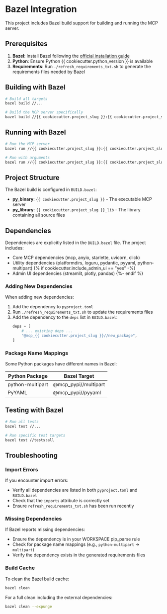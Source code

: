 # Bazel Integration

This project includes Bazel build support for building and running the MCP server.

## Prerequisites

1. **Bazel**: Install Bazel following the [official installation guide](https://bazel.build/install)
2. **Python**: Ensure Python {{ cookiecutter.python_version }} is available
3. **Requirements**: Run `./refresh_requirements_txt.sh` to generate the requirements files needed by Bazel

## Building with Bazel

```bash
# Build all targets
bazel build //...

# Build the MCP server specifically
bazel build //{{ cookiecutter.project_slug }}:{{ cookiecutter.project_slug }}
```

## Running with Bazel

```bash
# Run the MCP server
bazel run //{{ cookiecutter.project_slug }}:{{ cookiecutter.project_slug }}

# Run with arguments
bazel run //{{ cookiecutter.project_slug }}:{{ cookiecutter.project_slug }} -- --help
```

## Project Structure

The Bazel build is configured in `BUILD.bazel`:

- **py_binary**: `{{ cookiecutter.project_slug }}` - The executable MCP server
- **py_library**: `{{ cookiecutter.project_slug }}_lib` - The library containing all source files

## Dependencies

Dependencies are explicitly listed in the `BUILD.bazel` file. The project includes:

- Core MCP dependencies (mcp, anyio, starlette, uvicorn, click)
- Utility dependencies (platformdirs, loguru, pydantic, pyyaml, python-multipart)
{% if cookiecutter.include_admin_ui == "yes" -%}
- Admin UI dependencies (streamlit, plotly, pandas)
{%- endif %}

### Adding New Dependencies

When adding new dependencies:

1. Add the dependency to `pyproject.toml`
2. Run `./refresh_requirements_txt.sh` to update the requirements files
3. Add the dependency to the `deps` list in `BUILD.bazel`:
   ```python
   deps = [
       # ... existing deps ...
       "@mcp_{{ cookiecutter.project_slug }}//new_package",
   ]
   ```

### Package Name Mappings

Some Python packages have different names in Bazel:

| Python Package | Bazel Target |
|----------------|--------------|
| python-multipart | @mcp_pypi//multipart |
| PyYAML | @mcp_pypi//pyyaml |

## Testing with Bazel

```bash
# Run all tests
bazel test //...

# Run specific test targets
bazel test //tests:all
```

## Troubleshooting

### Import Errors

If you encounter import errors:
- Verify all dependencies are listed in both `pyproject.toml` and `BUILD.bazel`
- Check that the `imports` attribute is correctly set
- Ensure `refresh_requirements_txt.sh` has been run recently

### Missing Dependencies

If Bazel reports missing dependencies:
- Ensure the dependency is in your WORKSPACE pip_parse rule
- Check for package name mappings (e.g., `python-multipart` → `multipart`)
- Verify the dependency exists in the generated requirements files

### Build Cache

To clean the Bazel build cache:
```bash
bazel clean
```

For a full clean including the external dependencies:
```bash
bazel clean --expunge
```
